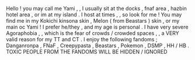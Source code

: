 Hello ! you may call me Yami , , I usually sit at the docks , fnaf area , hazbin hotel area , or im at my island .
I host at times , , so look for me ! You may find me in my Kokichi kinsona skin , Melon ( from Beastars ) skin , or my main oc Yami !
I prefer he/they , and my age is personal .
I have very severe Agoraphobia , , which is the fear of crowds / crowded spaces , , a VERY valid reason for my TT and CT .
I enjoy the following fandoms ; Danganronpa , FNaF , Creepypasta , Beastars , Pokemon , DSMP , HH / HB . 
TOXIC PEOPLE FROM THE FANDOMS WILL BE HIDDEN / IGNORED
